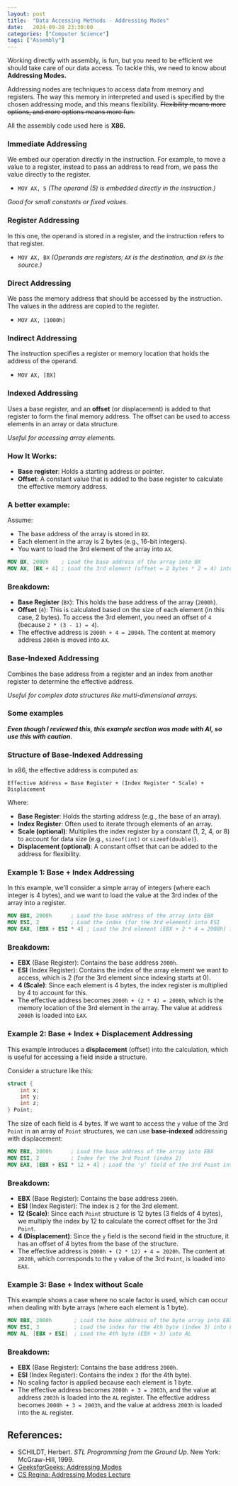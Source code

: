 ```yaml
---
layout: post
title:  "Data Accessing Methods - Addressing Modes"
date:   2024-09-28 23:30:00
categories: ["Computer Science"]
tags: ["Assembly"]
---
```


Working directly with assembly, is fun, but you need to be efficient we should take care of our data access. To tackle this, we need to know about **Addressing Modes.** 

Addressing nodes are techniques to access data from memory and registers. 
The way this memory in interpreted and used is specified by the chosen addressing mode, and this means flexibility. 
~~Flexibility means more options, and more options means more fun.~~ 

All the assembly code used here is **X86.**

### Immediate Addressing

We embed our operation directly in the instruction. For example, to move a value to a register, instead to pass an address to read from, we pass the value directly to the register. 

- `MOV AX, 5` *(The operand (5) is embedded directly in the instruction.)*

 *Good for small constants or fixed values*.

### Register Addressing

In this one, the operand is stored in a register, and the instruction refers to that register.

- `MOV AX, BX` *(Operands are registers; `AX` is the destination, and `BX` is the source.)*

### Direct Addressing

We pass the memory address that should be accessed by the instruction. The values in the address are copied to the register. 

- `MOV AX, [1000h]`

### Indirect Addressing

The instruction specifies a register or memory location that holds the address of the operand.

- `MOV AX, [BX]`

### Indexed Addressing

Uses a base register, and an **offset** (or displacement) is added to that register to form the final memory address. The offset can be used to access elements in an array or data structure.

*Useful for accessing array elements.*

### How It Works:

- **Base register**: Holds a starting address or pointer.
- **Offset**: A constant value that is added to the base register to calculate the effective memory address.

### A better example:

Assume:

- The base address of the array is stored in `BX`.
- Each element in the array is 2 bytes (e.g., 16-bit integers).
- You want to load the 3rd element of the array into `AX`.

```nasm
MOV BX, 2000h    ; Load the base address of the array into BX
MOV AX, [BX + 4] ; Load the 3rd element (offset = 2 bytes * 2 = 4) into AX
```

### Breakdown:

- **Base Register** (`BX`): This holds the base address of the array (`2000h`).
- **Offset** (`4`): This is calculated based on the size of each element (in this case, 2 bytes). To access the 3rd element, you need an offset of `4` (because `2 * (3 - 1) = 4`).
- The effective address is `2000h + 4 = 2004h`. The content at memory address `2004h` is moved into `AX`.

### Base-Indexed Addressing

Combines the base address from a register and an index from another register to determine the effective address.

*Useful for complex data structures like multi-dimensional arrays.*

### Some examples

***Even though I reviewed this, this example section was made with AI, so use this with caution.***

### Structure of Base-Indexed Addressing

In x86, the effective address is computed as:

```
Effective Address = Base Register + (Index Register * Scale) + Displacement
```

Where:

- **Base Register**: Holds the starting address (e.g., the base of an array).
- **Index Register**: Often used to iterate through elements of an array.
- **Scale (optional)**: Multiplies the index register by a constant (1, 2, 4, or 8) to account for data size (e.g., `sizeof(int)` or `sizeof(double)`).
- **Displacement (optional)**: A constant offset that can be added to the address for flexibility.

### Example 1: Base + Index Addressing

In this example, we'll consider a simple array of integers (where each integer is 4 bytes), and we want to load the value at the 3rd index of the array into a register.

```nasm
MOV EBX, 2000h      ; Load the base address of the array into EBX
MOV ESI, 2          ; Load the index (for the 3rd element) into ESI
MOV EAX, [EBX + ESI * 4] ; Load the 3rd element (EBX + 2 * 4 = 2008h) into EAX
```

### Breakdown:

- **EBX** (Base Register): Contains the base address `2000h`.
- **ESI** (Index Register): Contains the index of the array element we want to access, which is 2 (for the 3rd element since indexing starts at 0).
- **4 (Scale)**: Since each element is 4 bytes, the index register is multiplied by 4 to account for this.
- The effective address becomes `2000h + (2 * 4) = 2008h`, which is the memory location of the 3rd element in the array. The value at address `2008h` is loaded into `EAX`.

### Example 2: Base + Index + Displacement Addressing

This example introduces a **displacement** (offset) into the calculation, which is useful for accessing a field inside a structure.

Consider a structure like this:

```c
struct {
    int x;
    int y;
    int z;
} Point;
```

The size of each field is 4 bytes. If we want to access the `y` value of the 3rd `Point` in an array of `Point` structures, we can use **base-indexed** addressing with displacement:

```nasm
MOV EBX, 2000h      ; Load the base address of the array into EBX
MOV ESI, 2          ; Index for the 3rd Point (index 2)
MOV EAX, [EBX + ESI * 12 + 4] ; Load the 'y' field of the 3rd Point into EAX
```

### Breakdown:

- **EBX** (Base Register): Contains the base address `2000h`.
- **ESI** (Index Register): The index is `2` for the 3rd element.
- **12 (Scale)**: Since each `Point` structure is 12 bytes (3 fields of 4 bytes), we multiply the index by 12 to calculate the correct offset for the 3rd `Point`.
- **4 (Displacement)**: Since the `y` field is the second field in the structure, it has an offset of 4 bytes from the base of the structure.
- The effective address is `2000h + (2 * 12) + 4 = 2020h`. The content at `2020h`, which corresponds to the `y` value of the 3rd `Point`, is loaded into `EAX`.

### Example 3: Base + Index without Scale

This example shows a case where no scale factor is used, which can occur when dealing with byte arrays (where each element is 1 byte).

```nasm
MOV EBX, 2000h       ; Load the base address of the byte array into EBX
MOV ESI, 3           ; Load the index for the 4th byte (index 3) into ESI
MOV AL, [EBX + ESI]  ; Load the 4th byte (EBX + 3) into AL
```

### Breakdown:

- **EBX** (Base Register): Contains the base address `2000h`.
- **ESI** (Index Register): Contains the index `3` (for the 4th byte).
- No scaling factor is applied because each element is 1 byte.
- The effective address becomes `2000h + 3 = 2003h`, and the value at address `2003h` is loaded into the `AL` register. The effective address becomes `2000h + 3 = 2003h`, and the value at address `2003h` is loaded into the `AL` register.

## References:

- SCHILDT, Herbert. *STL Programming from the Ground Up*. New York: McGraw-Hill, 1999.
- [GeeksforGeeks: Addressing Modes](https://www.geeksforgeeks.org/addressing-modes/)
- [CS Regina: Addressing Modes Lecture](https://www.labs.cs.uregina.ca/201/SPIM-AddressingMode/lecture.php)
